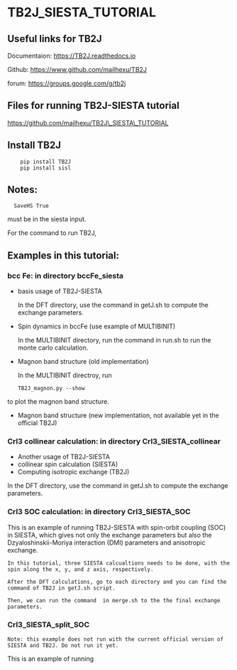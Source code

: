 # TB2J\_SIESTA\_TUTORIAL

## Useful links for TB2J
 Documentaion: https://TB2J.readthedocs.io

 Github: https://www.github.com/mailhexu/TB2J

 forum: https://groups.google.com/g/tb2j

## Files for running TB2J-SIESTA tutorial

  https://github.com/mailhexu/TB2J\_SIESTA\_TUTORIAL



## Install TB2J

```
    pip install TB2J
    pip install sisl
```

## Notes:
```
  SaveHS True
```
  must be in the siesta input. 


For the command to run TB2J, 

## Examples in this tutorial:




### bcc Fe: in directory  bccFe\_siesta
  - basis usage of TB2J-SIESTA 

    In the DFT directory, use the command in getJ.sh to compute the exchange parameters.

  - Spin dynamics in bccFe (use example of MULTIBINIT)

    In the MULTIBINIT directory, run the command in run.sh 
    to run the monte carlo calculation. 

  - Magnon band structure (old implementation)


    In the MULTIBINIT directroy, run 

    ```
    TB2J_magnon.py --show
    ```

  to plot the magnon band structure.

  - Magnon band structure (new implementation, not available yet in the official TB2J)



### CrI3 collinear calculation:  in directory CrI3\_SIESTA\_collinear 
   - Another usage of TB2J-SIESTA
   - collinear spin calculation (SIESTA)
   - Computing isotropic exchange (TB2J)

   In the DFT directory, use the command in getJ.sh to compute the exchange parameters.

### CrI3 SOC calculation: in directory CrI3\_SIESTA\_SOC
This is an example of running TB2J-SIESTA with spin-orbit coupling (SOC) in SIESTA, which gives not only the exchange parameters but also the Dzyaloshinskii-Moriya interaction (DMI) parameters and anisotropic exchange.

    In this tutorial, three SIESTA calcualtions needs to be done, with the spin along the x, y, and z axis, respectively.

    After the DFT calculations, go to each directory and you can find the command of TB2J in getJ.sh script. 

    Then, we can run the command  in merge.sh to the the final exchange parameters.


###    CrI3\_SIESTA\_split\_SOC

    Note: this example does not run with the current official version of SIESTA and TB2J. Do not run it yet. 
This is an example of running 

